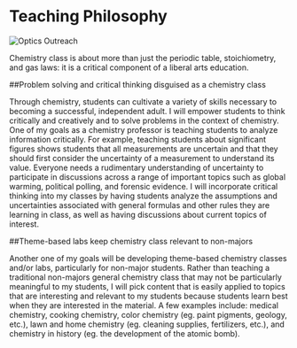 # Teaching Philosophy

![Optics Outreach](MoreOpticsOutreach.jpg)

Chemistry class is about more than just the periodic table, stoichiometry, and gas laws: it is a critical component of a liberal arts education.

##Problem solving and critical thinking disguised as a chemistry class

Through chemistry, students can cultivate a variety of skills necessary to becoming a successful, independent adult.
I will empower students to think critically and creatively and to solve problems in the context of chemistry.
One of my goals as a chemistry professor is teaching students to analyze information critically.
For example, teaching students about significant figures shows students that all measurements are uncertain and that they should first consider the uncertainty of a measurement to understand its value.
Everyone needs a rudimentary understanding of uncertainty to participate in discussions across a range of important topics such as global warming, political polling, and forensic evidence.
I will incorporate critical thinking into my classes by having students analyze the assumptions and uncertainties associated with general formulas and other rules they are learning in class, as well as having discussions about current topics of interest.

##Theme-based labs keep chemistry class relevant to non-majors

Another one of my goals will be developing theme-based chemistry classes and/or labs, particularly for non-major students.
Rather than teaching a traditional non-majors general chemistry class that may not be particularly meaningful to my students,
I will pick content that is easily applied to topics that are interesting and relevant to my students because students learn best when they are interested in the material.
A few examples include: medical chemistry, cooking chemistry, color chemistry (eg. paint pigments, geology, etc.), lawn and home chemistry (eg. cleaning supplies, fertilizers, etc.), and chemistry in history (eg. the development of the atomic bomb).
